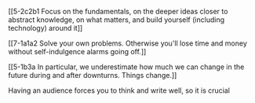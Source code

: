 [[5-2c2b1 Focus on the fundamentals, on the deeper ideas closer to abstract knowledge, on what matters, and build yourself (including technology) around it]]

[[7-1a1a2 Solve your own problems. Otherwise you'll lose time and money without self-indulgence alarms going off.]]

[[5-1b3a In particular, we underestimate how much we can change in the future during and after downturns. Things change.]]

Having an audience forces you to think and write well, so it is crucial